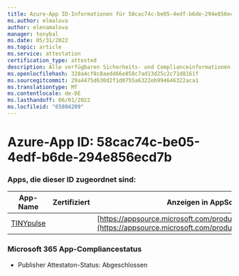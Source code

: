 ```yaml
---
title: Azure-App ID-Informationen für 58cac74c-be05-4edf-b6de-294e856ecd7b
ms.author: elmalova
author: elenamalova
manager: tonybal
ms.date: 05/31/2022
ms.topic: article
ms.service: attestation
certification_type: attested
description: Alle verfügbaren Sicherheits- und Complianceinformationen für 58cac74c-be05-4edf-b6de-294e856ecd7b.
ms.openlocfilehash: 328a4cf8c8aedd66e858c7ad13d25c2c71d8161f
ms.sourcegitcommit: 29a4475d630d2f1d0755a6322eb994646322aca1
ms.translationtype: MT
ms.contentlocale: de-DE
ms.lasthandoff: 06/01/2022
ms.locfileid: "65804209"
---
```

# <a name="azure-app-id-58cac74c-be05-4edf-b6de-294e856ecd7b"></a>Azure-App ID: 58cac74c-be05-4edf-b6de-294e856ecd7b


### <a name="apps-associated-with-this-id"></a>Apps, die dieser ID zugeordnet sind:
| **App-Name** | **Zertifiziert** | **Anzeigen in AppSource** |
|--------------|---------------|-----------------------|
| [TINYpulse](../forward/WA104381729.md) |  | [https://appsource.microsoft.com/product/office/WA104381729](https://appsource.microsoft.com/product/office/WA104381729) |

### <a name="microsoft-365-app-compliance-status"></a>Microsoft 365 App-Compliancestatus
- Publisher Attestaton-Status: Abgeschlossen
